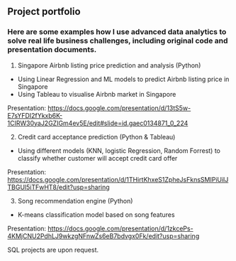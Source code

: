 ## Project portfolio

### Here are some examples how I use advanced data analytics to solve real life business challenges, including original code and presentation documents.

1. Singapore Airbnb listing price prediction and analysis (Python)
- Using Linear Regression and ML models to predict Airbnb listing price in Singapore 
- Using Tableau to visualise Airbnb market in Singapore

Presentation: https://docs.google.com/presentation/d/13tS5w-E7sYFDI2fYkxb6K-1CIRW30yaJ2GZIGm4ev5E/edit#slide=id.gaec0134871_0_224


2. Credit card acceptance prediction (Python & Tableau)
-  Using different models (KNN, logistic Regression, Random Forrest) to classify whether customer will accept credit card offer

Presentation: https://docs.google.com/presentation/d/1THirtKhxeS1ZpheJsFknsSMIPiUilJTBGUl5iTFwHT8/edit?usp=sharing

3. Song recommendation engine (Python)
- K-means classification model based on song features

Presentation: https://docs.google.com/presentation/d/1zkcePs-4KMjCNU2PdhLJ9wkzgNFnwZs6eB7bdvgx0Fk/edit?usp=sharing



SQL projects are upon request.









